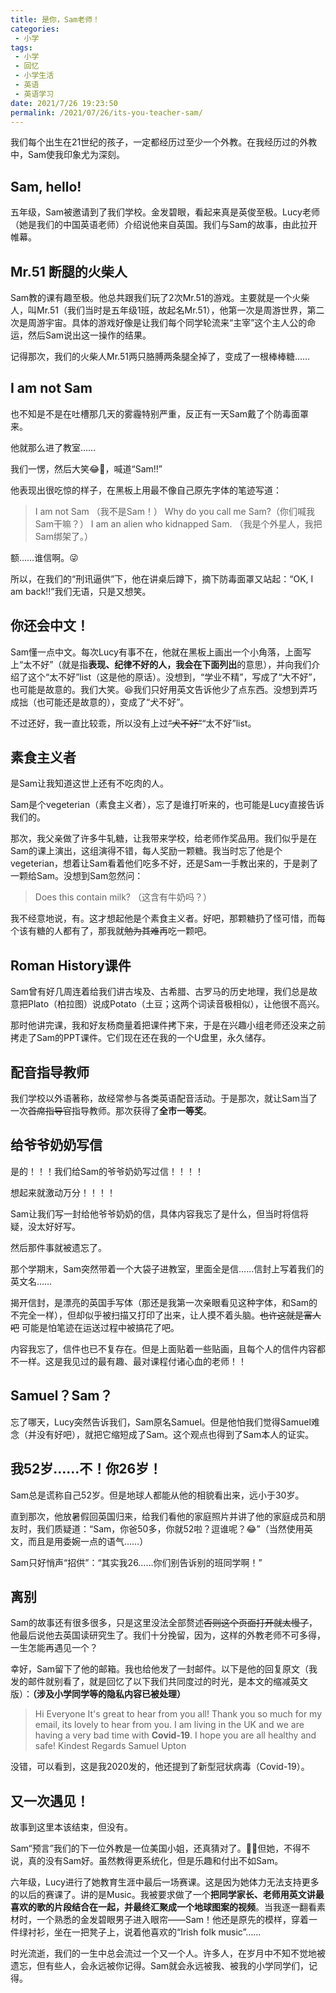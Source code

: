 ```yaml
---
title: 是你，Sam老师！
categories:
 - 小学
tags:
 - 小学
 - 回忆
 - 小学生活
 - 英语
 - 英语学习
date: 2021/7/26 19:23:50
permalink: /2021/07/26/its-you-teacher-sam/
---
```


我们每个出生在21世纪的孩子，一定都经历过至少一个外教。在我经历过的外教中，Sam使我印象尤为深刻。

<!-- more -->

<scipt src="https://ss.caozhiming.tk/js/sweetalert.js"></script>

<script type="text/javascript">
swal("注意", "本文无任何技术内容，如仅看技术请退出", "info");
</script>

## Sam, hello!

五年级，Sam被邀请到了我们学校。金发碧眼，看起来真是英俊至极。Lucy老师（她是我们的中国英语老师）介绍说他来自英国。我们与Sam的故事，由此拉开帷幕。

## Mr.51 断腿的火柴人

Sam教的课有趣至极。他总共跟我们玩了2次Mr.51的游戏。主要就是一个火柴人，叫Mr.51（我们当时是五年级1班，故起名Mr.51），他第一次是周游世界，第二次是周游宇宙。具体的游戏好像是让我们每个同学轮流来“主宰”这个主人公的命运，然后Sam说出这一操作的结果。

记得那次，我们的火柴人Mr.51两只胳膊两条腿全掉了，变成了一根棒棒糖……

## I am not Sam

也不知是不是在吐槽那几天的雾霾特别严重，反正有一天Sam戴了个防毒面罩来。

他就那么进了教室……

我们一愣，然后大笑😂🤣，喊道“Sam!!”

他表现出很吃惊的样子，在黑板上用最不像自己原先字体的笔迹写道：

> I am not Sam （我不是Sam！）
> Why do you call me Sam?（你们喊我Sam干嘛？）
> I am an alien who kidnapped Sam. （我是个外星人，我把Sam绑架了。）

额……谁信啊。😜

所以，在我们的“刑讯逼供”下，他在讲桌后蹲下，摘下防毒面罩又站起：“OK, I am back!!”我们无语，只是又想笑。

## 你还会中文！

Sam懂一点中文。每次Lucy有事不在，他就在黑板上画出一个小角落，上面写上“太不好”（就是指**表现、纪律不好的人，我会在下面列出**的意思），并向我们介绍了这个“太不好”list（这是他的原话）。没想到，“学业不精”，写成了“大不好”，也可能是故意的。我们大笑。😆我们只好用英文告诉他少了点东西。没想到弄巧成拙（也可能还是故意的），变成了“犬不好”。

不过还好，我一直比较乖，所以没有上过~~“犬不好”~~“太不好”list。

## 素食主义者

是Sam让我知道这世上还有不吃肉的人。

Sam是个vegeterian（素食主义者），忘了是谁打听来的，也可能是Lucy直接告诉我们的。

那次，我父亲做了许多牛轧糖，让我带来学校，给老师作奖品用。我们似乎是在Sam的课上演出，这组演得不错，每人奖励一颗糖。我当时忘了他是个vegeterian，想着让Sam看着他们吃多不好，还是Sam一手教出来的，于是剥了一颗给Sam。没想到Sam忽然问：

> Does this contain milk? （这含有牛奶吗？）

我不经意地说，有。这才想起他是个素食主义者。好吧，那颗糖扔了怪可惜，而每个该有糖的人都有了，那我就~~勉为其难~~再吃一颗吧。

## Roman History课件

Sam曾有好几周连着给我们讲古埃及、古希腊、古罗马的历史地理，我们总是故意把Plato（柏拉图）说成Potato（土豆；这两个词读音极相似），让他很不高兴。

那时他讲完课，我和好友杨商量着把课件拷下来，于是在兴趣小组老师还没来之前拷走了Sam的PPT课件。它们现在还在我的一个U盘里，永久储存。

## 配音指导教师

我们学校以外语著称，故经常参与各类英语配音活动。于是那次，就让Sam当了一次~~首席指导官~~指导教师。那次获得了**全市一等奖**。

## 给爷爷奶奶写信

是的！！！我们给Sam的爷爷奶奶写过信！！！！

想起来就激动万分！！！！

Sam让我们写一封给他爷爷奶奶的信，具体内容我忘了是什么，但当时将信将疑，没太好好写。

然后那件事就被遗忘了。

那个学期末，Sam突然带着一个大袋子进教室，里面全是信……信封上写着我们的英文名……

揭开信封，是漂亮的英国手写体（那还是我第一次亲眼看见这种字体，和Sam的不完全一样），但却似乎被扫描又打印了出来，让人摸不着头脑。~~也许这就是富人吧~~  可能是怕笔迹在运送过程中被搞花了吧。

内容我忘了，信件也已不复存在。但是上面贴着一些贴画，且每个人的信件内容都不一样。这是我见过的最有趣、最对课程付诸心血的老师！！

## Samuel？Sam？

忘了哪天，Lucy突然告诉我们，Sam原名Samuel。但是他怕我们觉得Samuel难念（并没有好吧），就把它缩短成了Sam。这个观点也得到了Sam本人的证实。

## 我52岁……不！你26岁！

Sam总是谎称自己52岁。但是地球人都能从他的相貌看出来，远小于30岁。

直到那次，他放暑假回英国归来，给我们看他的家庭照片并讲了他的家庭成员和朋友时，我们质疑道：“Sam，你爸50多，你就52啦？逗谁呢？😂”（当然使用英文，而且是用委婉一点的语气……）

Sam只好悄声“招供”：“其实我26……你们别告诉别的班同学啊！”

## 离别

Sam的故事还有很多很多，只是这里没法全部赘述~~否则这个页面打开就太慢了~~，他最后说他去英国读研究生了。我们十分挽留，因为，这样的外教老师不可多得，一生怎能再遇见一个？

幸好，Sam留下了他的邮箱。我也给他发了一封邮件。以下是他的回复原文（我发的邮件就别看了，就是回忆了以下我们共同度过的时光，是本文的缩减英文版）：**（涉及小学同学等的隐私内容已被处理）**

> Hi Everyone
> It's great to hear from you all! Thank you so much for my email, its lovely to hear from you.
> I am living in the UK and we are having a very bad time with **Covid-19**. I hope you are all healthy and safe!
> Kindest Regards
> Samuel Upton 

没错，可以看到，这是我2020发的，他还提到了新型冠状病毒（Covid-19）。

## 又一次遇见！

故事到这里本该结束，但没有。

Sam“预言”我们的下一位外教是一位美国小姐，还真猜对了。🤦‍♂️但她，不得不说，真的没有Sam好。虽然教得更系统化，但是乐趣和付出不如Sam。

六年级，Lucy进行了她教育生涯中最后一场赛课。这是因为她体力无法支持更多的以后的赛课了。讲的是Music。我被要求做了一个**把同学家长、老师用英文讲最喜欢的歌的片段结合在一起，并最终汇聚成一个地球图案的视频**。当我逐一翻看素材时，一个熟悉的金发碧眼男子进入眼帘——Sam！他还是原先的模样，穿着一件绿衬衫，坐在一把凳子上，说着他喜欢的“Irish folk music”……

时光流逝，我们的一生中总会流过一个又一个人。许多人，在岁月中不知不觉地被遗忘，但有些人，会永远被你记得。Sam就会永远被我、被我的小学同学们，记得。
